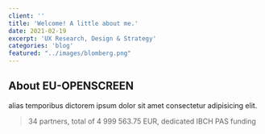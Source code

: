 ```yaml
---
client: ''
title: 'Welcome! A little about me.'
date: 2021-02-19
excerpt: 'UX Research, Design & Strategy'
categories: 'blog'
featured: "../images/blomberg.png"
---
```


## About EU-OPENSCREEN

alias temporibus dictorem ipsum dolor sit amet consectetur adipisicing elit.

> 34 partners, total of 4 999 563.75 EUR, dedicated IBCH PAS funding

